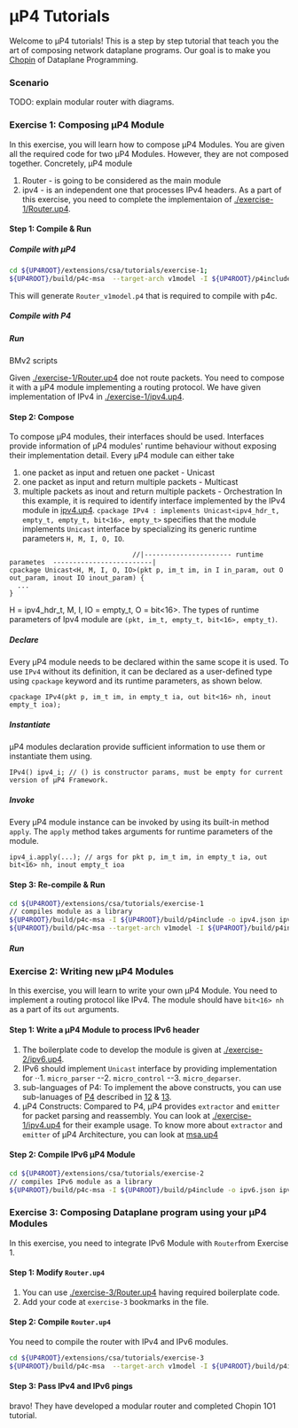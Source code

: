 # μP4 Tutorials

Welcome to μP4 tutorials! This is a step by step tutorial that teach you the art of composing network dataplane programs.
Our goal is to make you [Chopin](https://en.wikipedia.org/wiki/Fr%C3%A9d%C3%A9ric_Chopin) of Dataplane Programming.

### Scenario
TODO: explain modular router with diagrams.

### Exercise 1: Composing μP4 Module
In this exercise, you will learn how to compose μP4 Modules. 
You are given all the required code for two μP4 Modules. However, they are not composed together. 
Concretely, μP4 module
1. Router - is going to be considered as the main module
2. ipv4 - is an independent one that processes IPv4 headers. 
As a part of this exercise, you need to complete the implementaion of [./exercise-1/Router.up4](https://github.com/cornell-netlab/MicroP4/blob/master/extensions/csa/tutorials/exercise-1/Router.up4).

#### Step 1: Compile & Run
##### Compile with μP4
```bash
cd ${UP4ROOT}/extensions/csa/tutorials/exercise-1;
${UP4ROOT}/build/p4c-msa  --target-arch v1model -I ${UP4ROOT}/p4include Router.up4
```
This will generate `Router_v1model.p4` that is required to compile with p4c.
##### Compile with P4

##### Run
BMv2 scripts

Given [./exercise-1/Router.up4](https://github.com/cornell-netlab/MicroP4/blob/master/extensions/csa/tutorials/exercise-1/Router.up4) doe not route packets.
You need to compose it with a μP4 module implementing a routing protocol. 
We have given implementation of IPv4 in [./exercise-1/ipv4.up4](https://github.com/cornell-netlab/MicroP4/blob/master/extensions/csa/tutorials/exercise-1/ipv4.up4). 

#### Step 2: Compose
To compose μP4 modules, their interfaces should be used. Interfaces provide 
information of μP4 modules' runtime behaviour without exposing their implementation detail.
Every μP4 module can either take 
1. one packet as input and retuen one packet - Unicast
2. one packet as input and return multiple packets - Multicast
3. multiple packets as inout and return multiple packets - Orchestration
In this example, it is required to identify interface implemented by the IPv4 module 
in [ipv4.up4](https://github.com/cornell-netlab/MicroP4/blob/master/extensions/csa/tutorials/exercise-1/ipv4.up4).
`cpackage IPv4 : implements Unicast<ipv4_hdr_t, empty_t, empty_t, bit<16>, empty_t>` specifies that 
the module implements `Unicast` interface by specializing its generic runtime parameters `H, M, I, O, IO`.
```
                               //|---------------------- runtime parametes  -------------------------|                     
cpackage Unicast<H, M, I, O, IO>(pkt p, im_t im, in I in_param, out O out_param, inout IO inout_param) {
  ...
} 
```
H = ipv4_hdr_t, M, I, IO = empty_t, O = bit<16>.
The types of runtime parameters of Ipv4 module are `(pkt, im_t, empty_t, bit<16>, empty_t)`.
##### Declare
Every μP4 module needs to be declared within the same scope it is used.
To use `IPv4` without its definition, it can be declared as a user-defined type using `cpackage` keyword and
 its runtime parameters, as shown below.
```
cpackage IPv4(pkt p, im_t im, in empty_t ia, out bit<16> nh, inout empty_t ioa);
```
##### Instantiate
μP4 modules declaration provide sufficient information to use them or instantiate them using.
```P4
IPv4() ipv4_i; // () is constructor params, must be empty for current version of μP4 Framework.
```
##### Invoke
Every μP4 module instance can be invoked by using its built-in method `apply`.
The `apply` method takes arguments for runtime parameters of the module.
```P4
ipv4_i.apply(...); // args for pkt p, im_t im, in empty_t ia, out bit<16> nh, inout empty_t ioa
```

#### Step 3: Re-compile & Run
```bash
cd ${UP4ROOT}/extensions/csa/tutorials/exercise-1
// compiles module as a library
${UP4ROOT}/build/p4c-msa -I ${UP4ROOT}/build/p4include -o ipv4.json ipv4.up4 
${UP4ROOT}/build/p4c-msa --target-arch v1model -I ${UP4ROOT}/build/p4include -l ipv4.json Router.up4
```
##### Run

### Exercise 2: Writing new μP4 Modules
In this exercise, you will learn to write your own μP4 Module. You need to implement a routing protocol like IPv4.
The module should have `bit<16> nh` as a part of its `out` arguments. 
#### Step 1: Write a μP4 Module to process IPv6 header
1. The boilerplate code to develop the module is given at [./exercise-2/ipv6.up4](https://github.com/cornell-netlab/MicroP4/tree/master/extensions/csa/tutorials/exercise-2).
2. IPv6 should implement `Unicast` interface by providing implementation for 
⋅⋅1. `micro_parser`
--2. `micro_control`
--3. `micro_deparser`.
3. sub-languages of P4: To implement the above constructs, you can use sub-lanuages of [P4](https://p4.org/p4-spec/docs/P4-16-v1.2.1.html) described in 
[12](https://p4.org/p4-spec/docs/P4-16-v1.2.1.html#sec-packet-parsing) & [13](https://p4.org/p4-spec/docs/P4-16-v1.2.1.html#sec-control).
4. μP4 Constructs:  Compared to P4, μP4 provides `extractor` and `emitter` for packet parsing and reassembly. 
You can look at [./exercise-1/ipv4.up4](https://github.com/cornell-netlab/MicroP4/blob/master/extensions/csa/tutorials/exercise-1/ipv4.up4) for their example usage.
To know more about `extractor` and `emitter` of μP4 Architecture, 
you can look at [msa.up4](https://github.com/cornell-netlab/MicroP4/blob/master/extensions/csa/p4include/msa.up4)

#### Step 2: Compile IPv6 μP4 Module
```bash
cd ${UP4ROOT}/extensions/csa/tutorials/exercise-2
// compiles IPv6 module as a library
${UP4ROOT}/build/p4c-msa -I ${UP4ROOT}/build/p4include -o ipv6.json ipv6.up4 
```

### Exercise 3: Composing Dataplane program using your μP4 Modules
In this exercise, you need to integrate IPv6 Module with `Router`from Exercise 1.
#### Step 1: Modify `Router.up4`
1. You can use [./exercise-3/Router.up4](https://github.com/cornell-netlab/MicroP4/tree/master/extensions/csa/tutorials/exercise-3/Router.up4) having required boilerplate code.
2. Add your code at `exercise-3` bookmarks in the file. 

#### Step 2: Compile `Router.up4`
You need to compile the router with IPv4 and IPv6 modules.
```bash
cd ${UP4ROOT}/extensions/csa/tutorials/exercise-3
${UP4ROOT}/build/p4c-msa  --target-arch v1model -I ${UP4ROOT}/build/p4include -l ipv4.json,ipv6.json  Router.up4
```

#### Step 3: Pass IPv4 and IPv6 pings

bravo! They have developed a modular router and completed Chopin 1O1 tutorial.
